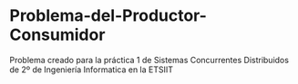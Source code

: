# Problema-del-Productor-Consumidor
Problema creado para la práctica 1 de Sistemas Concurrentes Distribuidos de 2º de Ingeniería Informatica en la ETSIIT
